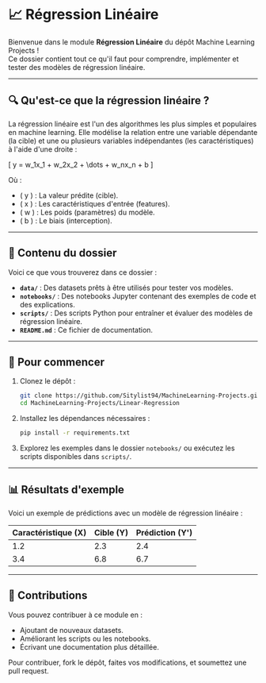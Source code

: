 # 📈 Régression Linéaire

Bienvenue dans le module **Régression Linéaire** du dépôt Machine Learning Projects !  
Ce dossier contient tout ce qu'il faut pour comprendre, implémenter et tester des modèles de régression linéaire.

---

## 🔍 Qu'est-ce que la régression linéaire ?
La régression linéaire est l'un des algorithmes les plus simples et populaires en machine learning. Elle modélise la relation entre une variable dépendante (la cible) et une ou plusieurs variables indépendantes (les caractéristiques) à l'aide d'une droite :  

\[
y = w_1x_1 + w_2x_2 + \dots + w_nx_n + b
\]

Où :
- \( y \) : La valeur prédite (cible).
- \( x \) : Les caractéristiques d'entrée (features).
- \( w \) : Les poids (paramètres) du modèle.
- \( b \) : Le biais (interception).

---

## 📂 Contenu du dossier

Voici ce que vous trouverez dans ce dossier :
- **`data/`** : Des datasets prêts à être utilisés pour tester vos modèles.
- **`notebooks/`** : Des notebooks Jupyter contenant des exemples de code et des explications.
- **`scripts/`** : Des scripts Python pour entraîner et évaluer des modèles de régression linéaire.
- **`README.md`** : Ce fichier de documentation.

---

## 🚀 Pour commencer

1. Clonez le dépôt :
   ```bash
   git clone https://github.com/Sitylist94/MachineLearning-Projects.git
   cd MachineLearning-Projects/Linear-Regression
   ```

2. Installez les dépendances nécessaires :
   ```bash
   pip install -r requirements.txt
   ```

3. Explorez les exemples dans le dossier `notebooks/` ou exécutez les scripts disponibles dans `scripts/`.

---

## 📊 Résultats d'exemple

Voici un exemple de prédictions avec un modèle de régression linéaire :

| Caractéristique (X) | Cible (Y) | Prédiction (Y') |
|----------------------|-----------|-----------------|
| 1.2                  | 2.3       | 2.4             |
| 3.4                  | 6.8       | 6.7             |

---

## 🤝 Contributions

Vous pouvez contribuer à ce module en :
- Ajoutant de nouveaux datasets.
- Améliorant les scripts ou les notebooks.
- Écrivant une documentation plus détaillée.

Pour contribuer, fork le dépôt, faites vos modifications, et soumettez une pull request.

